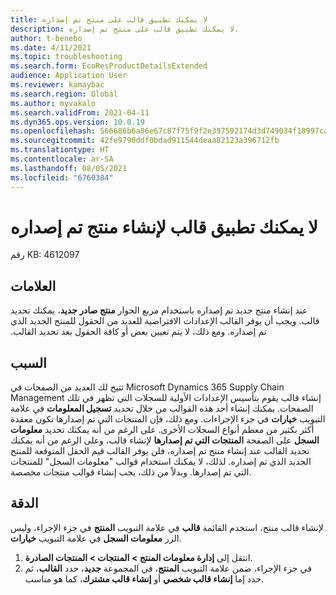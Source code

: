 ```yaml
---
title: لا يمكنك تطبيق قالب على منتج تم إصداره
description: لا يمكنك تطبيق قالب على منتج تم إصداره.
author: t-benebo
ms.date: 4/11/2021
ms.topic: troubleshooting
ms.search.form: EcoResProductDetailsExtended
audience: Application User
ms.reviewer: kamaybac
ms.search.region: Global
ms.author: myvakalo
ms.search.validFrom: 2021-04-11
ms.dyn365.ops.version: 10.0.19
ms.openlocfilehash: 566686b6a86e67c87f75f9f2e397592174d3d749034f18997ca8ce651c2594a2
ms.sourcegitcommit: 42fe9790ddf0bdad911544deaa82123a396712fb
ms.translationtype: HT
ms.contentlocale: ar-SA
ms.lasthandoff: 08/05/2021
ms.locfileid: "6760384"
---
```

# <a name="you-cant-apply-a-template-to-create-a-released-product"></a>لا يمكنك تطبيق قالب لإنشاء منتج تم إصداره

رقم KB: 4612097

## <a name="symptoms"></a>العلامات

عند إنشاء منتج جديد تم إصداره باستخدام مربع الحوار **منتج صادر جديد‬‏‫**، يمكنك تحديد قالب. ويجب أن يوفر القالب الإعدادات الافتراضية للعديد من الحقول للمنتج الجديد الذي تم إصداره. ومع ذلك، لا يتم تعيين بعض أو كافة الحقول بعد تحديد القالب.

## <a name="cause"></a>السبب

تتيح لك العديد من الصفحات في Microsoft Dynamics 365 Supply Chain Management إنشاء قالب يقوم بتأسيس الإعدادات الأولية للسجلات التي تظهر في تلك الصفحات. يمكنك إنشاء أحد هذه القوالب من خلال تحديد **تسجيل المعلومات** في علامة التبويب **خيارات** في جزء الإجراءات. ومع ذلك، فإن المنتجات التي تم إصدارها تكون معقدة أكثر بكثير من معظم أنواع السجلات الأخرى. على الرغم من أنه يمكنك تحديد **معلومات السجل** على الصفحة **المنتجات التي تم إصدارها** لإنشاء قالب، وعلى الرغم من أنه يمكنك تحديد القالب عند إنشاء منتج تم إصداره، فلن يوفر القالب قيم الحقل المتوقعة للمنتج الجديد الذي تم إصداره. لذلك، لا يمكنك استخدام قوالب "معلومات السجل" للمنتجات التي تم إصدارها. وبدلاً من ذلك، يجب إنشاء قوالب منتجات مخصصة.

## <a name="resolution"></a>الدقة

لإنشاء قالب منتج، استخدم القائمة **قالب** في علامة التبويب **المنتج** في جزء الإجراء، وليس الزر **معلومات السجل** في علامة التبويب **خيارات**.

1. انتقل إلى **إدارة معلومات المنتج‬ \> المنتجات \> المنتجات الصادرة**.
1. في جزء الإجراء، ضمن علامة التبويب **المنتج**، في المجموعة **جديد**، حدد **القالب**، ثم حدد إما **إنشاء قالب شخصي** أو **إنشاء قالب مشترك**، كما هو مناسب.
